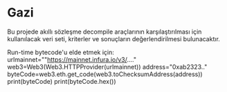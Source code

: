 # Gazi
Bu projede akıllı sözleşme decompile araçlarının karşılaştırılması için kullanılacak veri seti, kriterler ve sonuçların değerlendirilmesi bulunacaktır.

Run-time bytecode'u elde etmek için:
urlmainnet=""https://mainnet.infura.io/v3/...."
web3=Web3(Web3.HTTPProvider(urlmainnet))
address="0xab2323.."
byteCode=web3.eth.get_code(web3.toChecksumAddress(address))
print(byteCode)
print(byteCode.hex()) 
